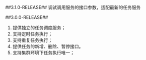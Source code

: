 ##3.1.0-RELEASE##
调试调用服务的接口参数，适配最新的任务服务

##3.0.0-RELEASE##
1.	提供独立的任务调度服务；
2.	支持定时任务执行；
3.	支持重复任务执行；
4.	提供任务的新增、删除、暂停接口。
5.	支持集群环境下任务执行唯一；
